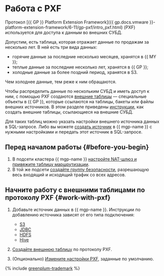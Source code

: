 # Работа с PXF

Протокол [{{ GP }} Platform Extension Framework]({{ gp.docs.vmware }}-platform-extension-framework/6-11/gp-pxf/intro_pxf.html) (PXF) используется для доступа к данным во внешних СУБД.

Допустим, есть таблица, которая отражает данные по продажам за несколько лет. В ней есть три вида данных:

* горячие данные за последние несколько месяцев, хранятся в {{ MY }};
* теплые данные за последние несколько лет, хранятся в {{ GP }};
* холодные данные за более поздний период, хранятся в S3.

Чем холоднее данные, тем реже к ним обращаются.

Чтобы распределить данные по нескольким СУБД и иметь доступ к ним, с помощью PXF создаются [внешние таблицы](../concepts/external-tables.md) — специальные объекты в {{ GP }}, которые ссылаются на таблицы, бакеты или файлы внешних источников. В этом разделе приведены [инструкции](#work-with-pxf), как создать внешние таблицы, ссылающиеся на внешние СУБД.

Для таких таблиц можно указать настройки внешнего источника данных в SQL-запросе. Либо вы можете [создать источник](#work-with-pxf) в {{ mgp-name }} с нужными настройками и передать этот источник в SQL-запросе.


## Перед началом работы {#before-you-begin}

1. В подсети кластера {{ mgp-name }} [настройте NAT-шлюз и привяжите таблицу маршрутизации](../../vpc/operations/create-nat-gateway.md).
1. В той же подсети [создайте группу безопасности](../../vpc/operations/security-group-create.md), разрешающую весь входящий и исходящий трафик со всех адресов.


## Начните работу с внешними таблицами по протоколу PXF {#work-with-pxf}

1. Добавьте источник данных в {{ mgp-name }}. Инструкции по добавлению источника зависят от его типа подключения:

    * [S3](pxf/create-s3-source.md)
    * [JDBC](pxf/create-jdbc-source.md)
    * [HDFS](pxf/create-hdfs-source.md)
    * [Hive](pxf/create-hive-source.md)

1. [Создайте внешнюю таблицу](pxf/create-table.md) по протоколу PXF.

1. (Опционально) [Измените настройки PXF](./pxf/settings.md), заданные по умолчанию.

{% include [greenplum-trademark](../../_includes/mdb/mgp/trademark.md) %}
